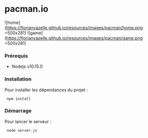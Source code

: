 
# pacman.io

![home](https://florianvazelle.github.io/resources/images/pacman/home.png =500x281)  ![game](https://florianvazelle.github.io/resources/images/pacman/game.png =500x281)

### Prérequis
 * Nodejs v10.15.0

### Installation
Pour installer les dépendances du projet :
```
 npm install
```
### Démarrage
Pour lancer le serveur :
```
 node server.js
```
